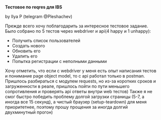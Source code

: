 **Тестовое по reqres для IBS**

by Ilya P (telegram @Pleshachev)

Прежде всего хочу поблагодарить за интересное тестовое задание.
Было собрано по 5 тестов через webdriver и api(4 happy и 1 unhappy):
- Получить список пользователей
- Создать нового
- Обновить его
- Удалить его
- Попытка регистрации с неполными данными

Хочу отметить, что если с webdriver у меня есть опыт написания тестов и понимание page object model, то с api работал только в postman. Пришлось разбираться с модулем requests, но из-за коротких сроков и загруженности в реале, пришлось пойти по пути меньшего сопротивления и проверять api ответы внутри web тестов) Также я не смог быстро победить проблему долгой загрузки страницы (5-7, а иногда все 15 секунд), а чистый браузер (setup-teardown) для меня приоритетнее, поэтому прошу прощения за иногда долгий двухминутный прогон)